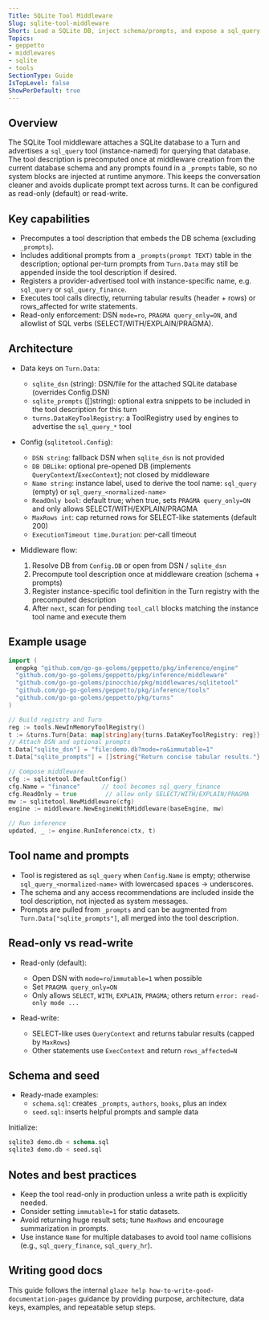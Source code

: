 ```yaml
---
Title: SQLite Tool Middleware
Slug: sqlite-tool-middleware
Short: Load a SQLite DB, inject schema/prompts, and expose a sql_query tool (read-only or read-write).
Topics:
- geppetto
- middlewares
- sqlite
- tools
SectionType: Guide
IsTopLevel: false
ShowPerDefault: true
---
```


## Overview

The SQLite Tool middleware attaches a SQLite database to a Turn and advertises a `sql_query` tool (instance-named) for querying that database. The tool description is precomputed once at middleware creation from the current database schema and any prompts found in a `_prompts` table, so no system blocks are injected at runtime anymore. This keeps the conversation cleaner and avoids duplicate prompt text across turns. It can be configured as read-only (default) or read-write.

## Key capabilities

- Precomputes a tool description that embeds the DB schema (excluding `_prompts`).
- Includes additional prompts from a `_prompts(prompt TEXT)` table in the description; optional per-turn prompts from `Turn.Data` may still be appended inside the tool description if desired.
- Registers a provider-advertised tool with instance-specific name, e.g. `sql_query` or `sql_query_finance`.
- Executes tool calls directly, returning tabular results (header + rows) or rows_affected for write statements.
- Read-only enforcement: DSN `mode=ro`, `PRAGMA query_only=ON`, and allowlist of SQL verbs (SELECT/WITH/EXPLAIN/PRAGMA).

## Architecture

- Data keys on `Turn.Data`:
  - `sqlite_dsn` (string): DSN/file for the attached SQLite database (overrides Config.DSN)
  - `sqlite_prompts` ([]string): optional extra snippets to be included in the tool description for this turn
  - `turns.DataKeyToolRegistry`: a ToolRegistry used by engines to advertise the `sql_query_*` tool

- Config (`sqlitetool.Config`):
  - `DSN string`: fallback DSN when `sqlite_dsn` is not provided
  - `DB DBLike`: optional pre-opened DB (implements `QueryContext`/`ExecContext`); not closed by middleware
  - `Name string`: instance label, used to derive the tool name: `sql_query` (empty) or `sql_query_<normalized-name>`
  - `ReadOnly bool`: default true; when true, sets `PRAGMA query_only=ON` and only allows SELECT/WITH/EXPLAIN/PRAGMA
  - `MaxRows int`: cap returned rows for SELECT-like statements (default 200)
  - `ExecutionTimeout time.Duration`: per-call timeout

- Middleware flow:
  1. Resolve DB from `Config.DB` or open from DSN / `sqlite_dsn`
  2. Precompute tool description once at middleware creation (schema + prompts)
  3. Register instance-specific tool definition in the Turn registry with the precomputed description
  4. After `next`, scan for pending `tool_call` blocks matching the instance tool name and execute them

## Example usage

```go
import (
  engpkg "github.com/go-go-golems/geppetto/pkg/inference/engine"
  "github.com/go-go-golems/geppetto/pkg/inference/middleware"
  "github.com/go-go-golems/pinocchio/pkg/middlewares/sqlitetool"
  "github.com/go-go-golems/geppetto/pkg/inference/tools"
  "github.com/go-go-golems/geppetto/pkg/turns"
)

// Build registry and Turn
reg := tools.NewInMemoryToolRegistry()
t := &turns.Turn{Data: map[string]any{turns.DataKeyToolRegistry: reg}}
// Attach DSN and optional prompts
t.Data["sqlite_dsn"] = "file:demo.db?mode=ro&immutable=1"
t.Data["sqlite_prompts"] = []string{"Return concise tabular results."}

// Compose middleware
cfg := sqlitetool.DefaultConfig()
cfg.Name = "finance"      // tool becomes sql_query_finance
cfg.ReadOnly = true        // allow only SELECT/WITH/EXPLAIN/PRAGMA
mw := sqlitetool.NewMiddleware(cfg)
engine := middleware.NewEngineWithMiddleware(baseEngine, mw)

// Run inference
updated, _ := engine.RunInference(ctx, t)
```

## Tool name and prompts

- Tool is registered as `sql_query` when `Config.Name` is empty; otherwise `sql_query_<normalized-name>` with lowercased spaces → underscores.
- The schema and any access recommendations are included inside the tool description, not injected as system messages.
- Prompts are pulled from `_prompts` and can be augmented from `Turn.Data["sqlite_prompts"]`, all merged into the tool description.

## Read-only vs read-write

- Read-only (default):
  - Open DSN with `mode=ro`/`immutable=1` when possible
  - Set `PRAGMA query_only=ON`
  - Only allows `SELECT`, `WITH`, `EXPLAIN`, `PRAGMA`; others return `error: read-only mode ...`

- Read-write:
  - SELECT-like uses `QueryContext` and returns tabular results (capped by `MaxRows`)
  - Other statements use `ExecContext` and return `rows_affected=N`

## Schema and seed

- Ready-made examples:
  - `schema.sql`: creates `_prompts`, `authors`, `books`, plus an index
  - `seed.sql`: inserts helpful prompts and sample data

Initialize:

```sql
sqlite3 demo.db < schema.sql
sqlite3 demo.db < seed.sql
```

## Notes and best practices

- Keep the tool read-only in production unless a write path is explicitly needed.
- Consider setting `immutable=1` for static datasets.
- Avoid returning huge result sets; tune `MaxRows` and encourage summarization in prompts.
- Use instance `Name` for multiple databases to avoid tool name collisions (e.g., `sql_query_finance`, `sql_query_hr`).

## Writing good docs

This guide follows the internal `glaze help how-to-write-good-documentation-pages` guidance by providing purpose, architecture, data keys, examples, and repeatable setup steps.


